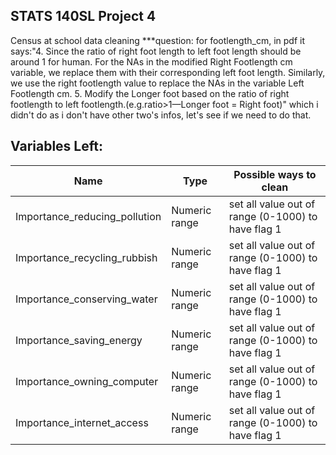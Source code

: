 ## STATS 140SL Project 4

Census at school data cleaning
***question:
for footlength_cm, in pdf it says:"4. Since the ratio of right foot length to left foot length should be around 1 for
human. For the NAs in the modified Right Footlength cm variable, we replace them
with their corresponding left foot length. Similarly, we use the right footlength value
to replace the NAs in the variable Left Footlength cm.
5. Modify the Longer foot based on the ratio of right footlength to left footlength.(e.g.ratio>1—Longer foot = Right foot)"
which i didn't do as i don't have other two's infos, let's see if we need to do that.

## Variables Left:

| Name | Type | Possible ways to clean |
| ---- | ---- | -------- |
| Importance_reducing_pollution | Numeric range | set all value out of range (0-1000) to have flag 1 |
| Importance_recycling_rubbish | Numeric range | set all value out of range (0-1000) to have flag 1 |
| Importance_conserving_water | Numeric range | set all value out of range (0-1000) to have flag 1 |
| Importance_saving_energy | Numeric range | set all value out of range (0-1000) to have flag 1 |
| Importance_owning_computer | Numeric range | set all value out of range (0-1000) to have flag 1 |
| Importance_internet_access | Numeric range | set all value out of range (0-1000) to have flag 1 |
